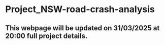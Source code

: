# Project_NSW-road-crash-analysis


## This webpage will be updated on 31/03/2025  at 20:00 full project details.
